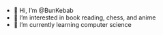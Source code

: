 - 👋 Hi, I’m @BunKebab
- 👀 I’m interested in book reading, chess, and anime
- 🌱 I’m currently learning computer science

<!---
BunKebab/BunKebab is a ✨ special ✨ repository because its `README.md` (this file) appears on your GitHub profile.
You can click the Preview link to take a look at your changes.
--->
